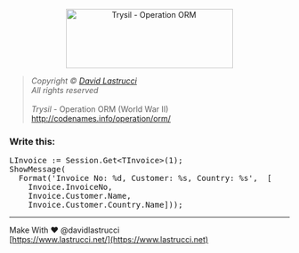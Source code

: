 <p align="center">
  <img width="300" height="107" src="https://github.com/davidlastrucci/Trysil/blob/master/Docs/Trysil.png" title="Trysil - Operation ORM">
</p>

> *Copyright © [David Lastrucci](https://www.lastrucci.net/)*<br>
> *All rights reserved*<br>
> <br>
> *Trysil* - Operation ORM (World War II)<br>
> http://codenames.info/operation/orm/

### Write this:

<pre>
LInvoice := Session.Get&lt;TInvoice&gt;(1);  
ShowMessage(
  Format('Invoice No: %d, Customer: %s, Country: %s',  [
    Invoice.InvoiceNo,
    Invoice.Customer.Name,
    Invoice.Customer.Country.Name]));
</pre>

---

Make With ❤ @davidlastrucci<br>
[https://www.lastrucci.net/](https://www.lastrucci.net)
